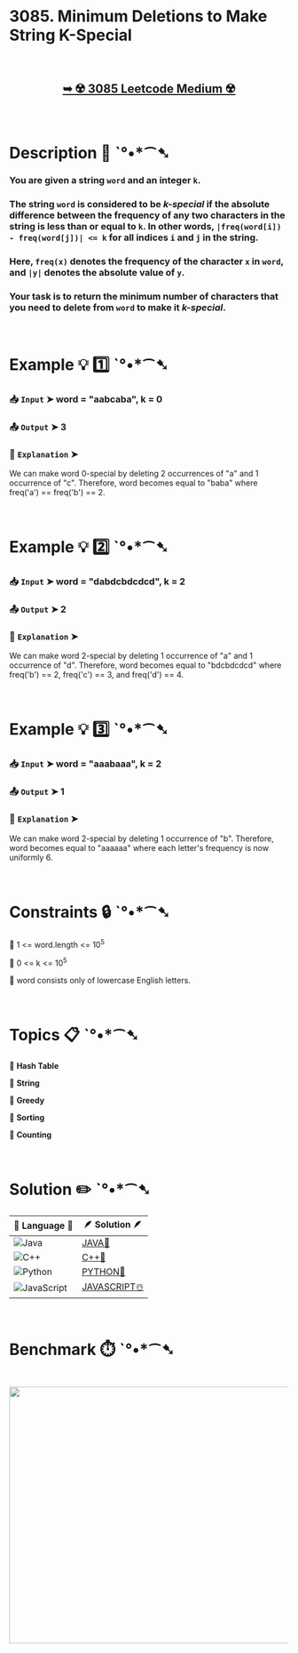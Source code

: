 # 3085. Minimum Deletions to Make String K-Special

</br>

<h2 align="center"> 

<a href="https://leetcode.com/problems/minimum-deletions-to-make-string-k-special/description/?envType=daily-question&envId=2025-06-21"><strong>➥ ☢️ 3085 Leetcode Medium ☢️ </strong></a>
</h2>

</br>

# Description 📜 ˋ°•*⁀➷

### You are given a string `word` and an integer `k`.

### The string `word` is considered to be *k-special* if the absolute difference between the frequency of any two characters in the string is less than or equal to `k`. In other words, `|freq(word[i]) - freq(word[j])| <= k` for all indices `i` and `j` in the string.

### Here, `freq(x)` denotes the frequency of the character `x` in `word`, and `|y|` denotes the absolute value of `y`.

### Your task is to return the minimum number of characters that you need to delete from `word` to make it *k-special*.

</br>

# Example 💡 1️⃣ ˋ°•*⁀➷

  ### 📥 `Input`  ➤ word = "aabcaba", k = 0

  ### 📤 `Output`  ➤ 3

  ### 🔦 `Explanation`  ➤
We can make word 0-special by deleting 2 occurrences of "a" and 1 occurrence of "c". Therefore, word becomes equal to "baba" where freq('a') == freq('b') == 2.

</br>

# Example 💡 2️⃣ ˋ°•*⁀➷

  ### 📥 `Input` ➤ word = "dabdcbdcdcd", k = 2

  ### 📤 `Output`  ➤ 2

  ### 🔦 `Explanation` ➤
We can make word 2-special by deleting 1 occurrence of "a" and 1 occurrence of "d". Therefore, word becomes equal to "bdcbdcdcd" where freq('b') == 2, freq('c') == 3, and freq('d') == 4.

</br>

# Example 💡 3️⃣ ˋ°•*⁀➷

  ### 📥 `Input` ➤ word = "aaabaaa", k = 2

  ### 📤 `Output`  ➤ 1

  ### 🔦 `Explanation` ➤
We can make word 2-special by deleting 1 occurrence of "b". Therefore, word becomes equal to "aaaaaa" where each letter's frequency is now uniformly 6.

</br>

# Constraints 🔒 ˋ°•*⁀➷

🔹 1 <= word.length <= 10<sup>5</sup> </br>

🔹 0 <= k <= 10<sup>5</sup> </br>

🔹 word consists only of lowercase English letters. </br>

</br>

# Topics 📋 ˋ°•*⁀➷

🔸 **Hash Table** </br>

🔸 **String** </br>

🔸 **Greedy** </br>

🔸 **Sorting** </br>

🔸 **Counting** </br>

</br>

# Solution ✏️ ˋ°•*⁀➷

| 📒 Language 📒  | 🪶 Solution 🪶 |
| ------------- | ------------- |
|  ![Java](https://img.shields.io/badge/java-%23ED8B00.svg?style=for-the-badge&logo=openjdk&logoColor=white)  | [JAVA🍁]() |
|  ![C++](https://img.shields.io/badge/c++-%2300599C.svg?style=for-the-badge&logo=c%2B%2B&logoColor=white)  | [C++🎲]()  |
|  ![Python](https://img.shields.io/badge/python-3670A0?style=for-the-badge&logo=python&logoColor=ffdd54)    | [PYTHON🍰]() |
| ![JavaScript](https://img.shields.io/badge/javascript-%23323330.svg?style=for-the-badge&logo=javascript&logoColor=%23F7DF1E)   | [JAVASCRIPT☃️]() |

</br>

# Benchmark ⏱️ ˋ°•*⁀➷

<h1  align="center" >

<img src ="" width = "700px" height="462px" />

</h1>
